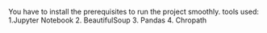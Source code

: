 You have to install the prerequisites to run the project smoothly. 
tools used:
1.Jupyter Notebook
2. BeautifulSoup
3. Pandas
4. Chropath
